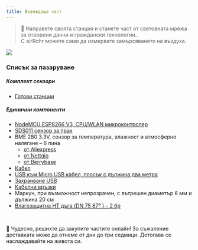 ```yaml
---
title: Въвеждаща част
---
```

> 🚧 Направете своята станция и станете част от световната мрежа за отворени данни и граждански технологии.. <br> С airRohr можете сами да измервате замърсяването на въздуха.


<img src="../docs/particulate-matter-air-quality-sensor-kit.jpeg"/>

### Списък за пазаруване
##### Комплект сензори
* [Готови станции](https://nettigo.eu/products/airbg-info-luftdaten)

##### Единични компоненти
* [NodeMCU ESP8266 V3, CPU/WLAN микроконтролер](https://www.aliexpress.com/wholesale?groupsort=1&SortType=price_asc&SearchText=nodemcu+v3+esp8266+ch340)
* [SDS011 сензор за прах ](http://www.aliexpress.com/wholesale?groupsort=1&SortType=price_asc&SearchText=sds011) 
* BME 280 3.3V, сензор за температура, влажност и атмосферно налягане – 6 пина
  - [от Aliexpress](https://www.aliexpress.com/wholesale?catId=0&initiative_id=SB_20200308040440&SearchText=bme280+-5V+%2B3.3V)
  - [от Nettgio](https://nettigo.eu/products/module-pressure-humidity-and-temperature-sensor-bosch-bme280)
  - [от Berrybase](https://www.berrybase.de/bauelemente/sensoren-module/feuchtigkeit/bme680-breakout-board-4in1-sensor-f-252-r-temperatur-luftfeuchtigkeit-luftdruck-und-luftg-252-t)
* [Кабел](http://www.aliexpress.com/wholesale?groupsort=1&SortType=price_asc&SearchText=Dupont+cable+20cm+female-female)
* [USB към Micro USB кабел, плосък с дължина два метра](https://www.aliexpress.com/wholesale?catId=0&initiative_id=SB_20200308040708&SearchText=micro+usb+flat+cable+2m)
* [Захранване USB](https://www.aliexpress.com/wholesale?catId=0&initiative_id=SB_20200308040834&SearchText=single+micro+usb+eu+power+supply)
* [Кабелни връзки ](https://www.aliexpress.com/wholesale?catId=0&initiative_id=SB_20200308040852&SearchText=cable+straps)
* Маркуч, при възможност непрозрачен, с вътрешен диаметър 6 мм и дължина 20 см
* [Влагозащитна HT дъга (DN 75 87⁰ ) – 2 бр](https://bauhaus.bg/daga-marley-ht-polipropilen-75-mm-87/p/15869)


<br>

🙌 Чудесно, решихте да закупите частите онлайн! 
За съжаление доставката може да отнеме от дни до три седмици.
Дотогава се наслаждавайте на живота си️.
